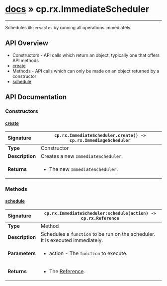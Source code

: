 # [docs](index.md) » cp.rx.ImmediateScheduler
---

Schedules `Observables` by running all operations immediately.

## API Overview
* Constructors - API calls which return an object, typically one that offers API methods
 * [create](#create)
* Methods - API calls which can only be made on an object returned by a constructor
 * [schedule](#schedule)

## API Documentation

### Constructors

#### [create](#create)
| <span style="float: left;">**Signature**</span> | <span style="float: left;">`cp.rx.ImmediateScheduler.create() -> cp.rx.ImmediageScheduler` </span>                                                          |
| -----------------------------------------------------|---------------------------------------------------------------------------------------------------------|
| **Type**                                             | Constructor |
| **Description**                                      | Creates a new `ImmediateScheduler`. |
| **Returns**                                          | <ul><li>The new <code>ImmediateScheduler</code>.</li></ul> |

### Methods

#### [schedule](#schedule)
| <span style="float: left;">**Signature**</span> | <span style="float: left;">`cp.rx.ImmediateScheduler:schedule(action) -> cp.rx.Reference` </span>                                                          |
| -----------------------------------------------------|---------------------------------------------------------------------------------------------------------|
| **Type**                                             | Method |
| **Description**                                      | Schedules a `function` to be run on the scheduler. It is executed immediately. |
| **Parameters**                                       | <ul><li>action    - The <code>function</code> to execute.</li></ul> |
| **Returns**                                          | <ul><li>The <a href="cp.rx.Reference.md">Reference</a>.</li></ul> |

